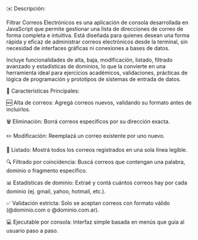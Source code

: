 ✉️ Descripción:

Filtrar Correos Electrónicos es una aplicación de consola desarrollada en JavaScript que permite gestionar una lista de direcciones de correo de forma completa e intuitiva. Está diseñada para quienes desean una forma rápida y eficaz de administrar correos electrónicos desde la terminal, sin necesidad de interfaces gráficas ni conexiones a bases de datos.

Incluye funcionalidades de alta, baja, modificación, listado, filtrado avanzado y estadísticas de dominios, lo que la convierte en una herramienta ideal para ejercicios académicos, validaciones, prácticas de lógica de programación y prototipos de sistemas de entrada de datos.

🔧 Características Principales:

🆕 Alta de correos: Agregá correos nuevos, validando su formato antes de incluirlos.

🗑️ Eliminación: Borrá correos específicos por su dirección exacta.

✏️ Modificación: Reemplazá un correo existente por uno nuevo.

📄 Listado: Mostrá todos los correos registrados en una sola línea legible.

🔍 Filtrado por coincidencia: Buscá correos que contengan una palabra, dominio o fragmento específico.

📊 Estadísticas de dominio: Extraé y contá cuántos correos hay por cada dominio (ej. gmail, yahoo, hotmail, etc.).

✅ Validación estricta: Solo se aceptan correos con formato válido (@dominio.com o @dominio.com.ar).

💻 Ejecutable por consola: Interfaz simple basada en menús que guía al usuario paso a paso.
